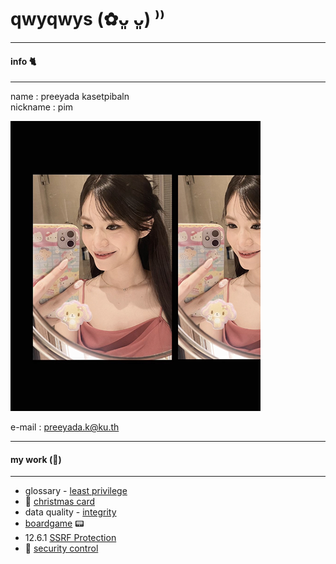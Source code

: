 # qwyqwys (✿ᴗ͈ ᴗ͈) ⁾⁾
---
#### info 🐈 
---

name : preeyada kasetpibaln \
nickname : pim
  
![Profile](pic/profile_icon.png)

e-mail : preeyada.k@ku.th

---
#### my work (🥞) 
---

* glossary - [least privilege](leastprivilege.md)
* 🎄 [christmas card](xmascard.md)
* data quality - [integrity](integrity.md)
* [boardgame](boardgame.md) 📟
* 12.6.1 [SSRF Protection](security-requirements.md)
* 🎈 [security control](security-control.md)
